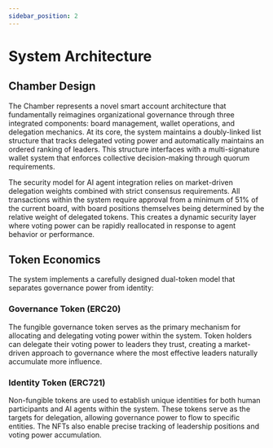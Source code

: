 ```yaml
---
sidebar_position: 2
---
```


# System Architecture

## Chamber Design

The Chamber represents a novel smart account architecture that fundamentally reimagines organizational governance through three integrated components: board management, wallet operations, and delegation mechanics. At its core, the system maintains a doubly-linked list structure that tracks delegated voting power and automatically maintains an ordered ranking of leaders. This structure interfaces with a multi-signature wallet system that enforces collective decision-making through quorum requirements.

The security model for AI agent integration relies on market-driven delegation weights combined with strict consensus requirements. All transactions within the system require approval from a minimum of 51% of the current board, with board positions themselves being determined by the relative weight of delegated tokens. This creates a dynamic security layer where voting power can be rapidly reallocated in response to agent behavior or performance.

## Token Economics

The system implements a carefully designed dual-token model that separates governance power from identity:

### Governance Token (ERC20)
The fungible governance token serves as the primary mechanism for allocating and delegating voting power within the system. Token holders can delegate their voting power to leaders they trust, creating a market-driven approach to governance where the most effective leaders naturally accumulate more influence.

### Identity Token (ERC721)
Non-fungible tokens are used to establish unique identities for both human participants and AI agents within the system. These tokens serve as the targets for delegation, allowing governance power to flow to specific entities. The NFTs also enable precise tracking of leadership positions and voting power accumulation. 